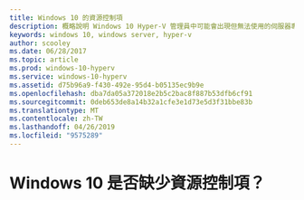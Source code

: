 ```yaml
---
title: Windows 10 的資源控制項
description: 概略說明 Windows 10 Hyper-V 管理員中可能會出現但無法使用的伺服器專用功能。
keywords: windows 10, windows server, hyper-v
author: scooley
ms.date: 06/28/2017
ms.topic: article
ms.prod: windows-10-hyperv
ms.service: windows-10-hyperv
ms.assetid: d75b96a9-f430-492e-95d4-b05135ec9b9e
ms.openlocfilehash: dba7da05a372018e2b5c2bac8f887b53dfb6cf91
ms.sourcegitcommit: 0deb653de8a14b32a1cfe3e1d73e5d3f31bbe83b
ms.translationtype: MT
ms.contentlocale: zh-TW
ms.lasthandoff: 04/26/2019
ms.locfileid: "9575289"
---
```

# <a name="resource-controls-missing-on-windows-10"></a>Windows 10 是否缺少資源控制項？

